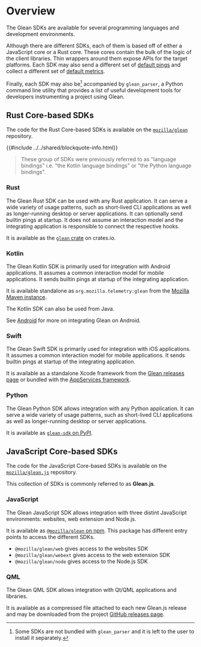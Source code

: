 # Overview

The Glean SDKs are available for several programming languages and development environments.

Although there are different SDKs, each of them is based off of either
a JavaScript core or a Rust core. These cores contain the bulk of the logic
of the client libraries. Thin wrappers around them expose APIs for the target platforms.
Each SDK may also send a different set of [default pings](../user/pings/sent-by-glean.html#available-pings-per-platform)
and collect a different set of [default metrics](../user/collected-metrics/metrics.html).

Finally, each SDK may also be[^1] accompanied by `glean_parser`, a Python command line utility
that provides a list of useful development tools for developers instrumenting a project using Glean.

[^1]: Some SDKs are not bundled with `glean_parser` and it is left to the user to install it separately.

<!-- toc -->

## Rust Core-based SDKs

The code for the Rust Core-based SDKs is available on the
[`mozilla/glean`](https://github.com/mozilla/glean) repository.

{{#include ../../shared/blockquote-info.html}}

> These group of SDKs were previously referred to as "language bindings" i.e.
> "the Kotlin language bindings" or "the Python language bindings".

### Rust

The Glean Rust SDK can be used with any Rust application.
It can serve a wide variety of usage patterns,
such as short-lived CLI applications as well as longer-running desktop or server applications.
It can optionally send builtin pings at startup.
It does not assume an interaction model and the integrating application is responsible to connect the respective hooks.

It is available as the [`glean` crate][glean crate] on crates.io.

[glean crate]: https://crates.io/crates/glean

### Kotlin

The Glean Kotlin SDK is primarily used for integration with Android applications.
It assumes a common interaction model for mobile applications.
It sends builtin pings at startup of the integrating application.

It is available standalone as `org.mozilla.telemetry:glean` from the [Mozilla Maven instance][maven].

The Kotlin SDK can also be used from Java.

[maven]: https://maven.mozilla.org/?prefix=maven2

See [Android](android/) for more on integrating Glean on Android.

### Swift

The Glean Swift SDK is primarily used for integration with iOS applications.
It assumes a common interaction model for mobile applications.
It sends builtin pings at startup of the integrating application.

It is available as a standalone Xcode framework from the [Glean releases page][releases] or bundled with the [AppServices framework][as-releases].

[releases]: https://github.com/mozilla/glean/releases
[as-releases]: https://github.com/mozilla/application-services/releases

### Python

The Glean Python SDK allows integration with any Python application.
It can serve a wide variety of usage patterns,
such as short-lived CLI applications as well as longer-running desktop or server applications.

It is available as [`glean-sdk` on PyPI][pypi].

[pypi]: https://pypi.org/project/glean-sdk/

<!-- ### Firefox Desktop SDK

TODO -->

## JavaScript Core-based SDKs

The code for the JavaScript Core-based SDKs is available on the
[`mozilla/glean.js`](https://github.com/mozilla/glean.js) repository.

This collection of SDKs is commonly referred to as **Glean.js**.

### JavaScript

The Glean JavaScript SDK allows integration with three distint JavaScript environments: websites,
web extension and Node.js.

It is available as [`@mozilla/glean` on npm](https://www.npmjs.com/package/@mozilla/glean).
This package has different entry points to access the different SDKs.

- `@mozilla/glean/web` gives access to the websites SDK
- `@mozilla/glean/webext` gives access to the web extension SDK
- `@mozilla/glean/node` gives access to the Node.js SDK

### QML

The Glean QML SDK allows integration with Qt/QML applications and libraries.

It is available as a compressed file attached to each new Glean.js release
and may be downloaded from the project
[GitHub releases page](https://github.com/mozilla/glean.js/releases/).
